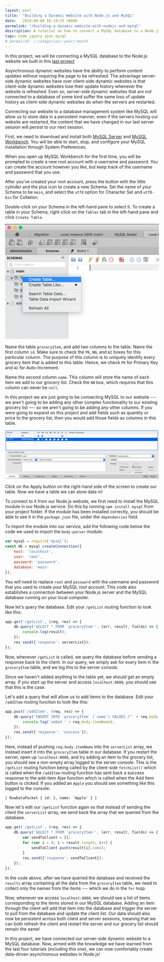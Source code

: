```yaml
---
layout: post
title:  "Building a Dynamic Website with Node.js and MySQL"
date:   2019-09-08 18:19:25 +0800
permalink: "/building-a-dynamic-website-with-nodejs-and-mysql"
description: A tutorial on how to connect a MySQL database to a Node.js web application and how to add/update/delete data on the database from the website.
tags: node jquery ajax mysql
# permalink: /:categories/:year/:month
---
```


In this project, we will be connecting a MySQL database to the Node.js website we built in this [last project](./building-a-server-side-dynamic-website-with-nodejs-jquery-and-ajax)

Asynchronous dynamic websites have the ability to perform content updates without requiring the page to be refreshed. The advantage server-side dynamic websites have over client-side dynamic websites is that client-side dynamic websites lose their update history whenever the website is refreshed. Even so, server-side dynamic websites that are *not* connected to a database of some kind suffer the same loss of update history as client-side dynamic websites do when the servers are restarted.

Connecting our website to a database management system like MySQL will allow us to store data in a persistent manner; even if the servers hosting our website are restarted, the content that we have changed in our last server session will persist to our next session.

First, we need to download and install both [MySQL Server](https://dev.mysql.com/downloads/mysql/) and [MySQL Workbench](https://dev.mysql.com/downloads/workbench/). You will be able to start, stop, and configure your MySQL installation through System Preferences.

When you open up MySQL Workbench for the first time, you will be prompted to create a new root account with a username and password. You can create the account however you like, but keep track of the username and password that you use.

After you've created your root account, press the button with the little cylinder and the plus icon to create a new Schema. Set the name of your Schema to be `main`, and select the `utf8` option for Character Set and `utf8-bin` for Collation.

Double-click on your Schema in the left-hand pane to select it. To create a table in your Schema, right-click on the `Tables` tab in the left-hand pane and click `Create Table`.

![create-table](/assets/img/building-a-dynamic-website-with-nodejs-and-mysql/create-table.png)

Name the table `groceryItem`, and add two columns to the table. Name the first column `id`. Make sure to check the `PK`, `NN`, and `AI` boxes for this particular column. The purpose of this column is to uniquely identify every grocery item that is added to this table. Hence, we check `PK` for Primary Key and `AI` for Auto-Increment.

Name the second column `name`. This column will store the name of each item we add to our grocery list. Check the `NN` box, which requires that this column can never be `null`.  

In this project we are just going to be connecting MySQL to our website --- we aren't going to be adding any other complex functionality to our existing grocery list –-- so we aren't going to be adding any other columns. If you were going to expand on this project and add fields such as quantity or price to the grocery list, then you would add those fields as columns in this table.

![apply-table](/assets/img/building-a-dynamic-website-with-nodejs-and-mysql/apply-table.png)

Click on the Apply button on the right-hand side of the screen to create our table. Now we have a table we can store data in!

To connect to it from our Node.js website, we first need to install the MySQL module in our Node.js service. Do this by running `npm install mysql` from your project folder. If the module has been installed correctly, you should be able to see it in the `package.json` file, under the `dependencies` field.

To import the module into our service, add the following code below the code we used to import the `body-parser` module:

```javascript
var mysql = require('mysql');
const db = mysql.createConnection({
	host: 'localhost',
	user: 'root',
	password: 'password',
	database: 'main'
});
```

You will need to replace `root` and `password` with the username and password that you used to create your MySQL root account. This code also establishes a connection between your Node.js server and the MySQL database running on your local computer.

Now let's query the database. Edit your `/getList` routing function to look like this:

```javascript
app.get('/getList', (req, res) => {
	db.query('SELECT * FROM `groceryItem`', (err, result, fields) => {
		console.log(result);
	});
    res.send({'response': serverList});
});
```

Now, whenever `/getList` is called, we query the database before sending a response back to the client. In our query, we simply ask for every item in the `groceryItem` table, and we log this to the server console.

Since we haven't added anything to the table yet, we should get an empty array. If you start up the server and access `localhost:8080`, you should see that this is the case.

Let's add a query that will allow us to add items to the database. Edit your `/addItem` routing function to look like this:

```javascript
app.post('/addItem', (req, res) => {
	db.query('INSERT INTO `groceryItem` (`name`) VALUES ("' + req.body.itemName + '")', (err, result, fields) => {
		console.log('added ' + req.body.itemName);
	});
    res.send({'response': 'success'});
});
```

Here, instead of pushing `req.body.itemName` into the `serverList` array, we instead insert it into the `groceryItem` table in our database. If you restart the server, open up `localhost:8080`, and try adding an item to the grocery list, you should see a non-empty array logged to the server console. This is the `/getList` routing function being called by the client-side `fetchList()` which is called when the `/addItem` routing function has sent back a success response to the add-item Ajax function which is called when the Add Item button is clicked. If you added an `Apple` you should see something like this logged to the console:

```
[ RowDataPacket { id: 1, name: 'Apple' } ]
```

Now let's edit our `/getList` function again so that instead of sending the client the `serverList` array, we send back the array that we queried from the database.

```javascript
app.get('/getList', (req, res) => {
	db.query('SELECT * FROM `groceryItem`', (err, result, fields) => {
		var sendToClient = [];
		for (var i = 0; i < result.length; i++) {
			sendToClient.push(result[i].name);
		}
		res.send({'response': sendToClient});
	});
});
```

In the code above, after we have queried the database and received the `results` array containing all the data from the `groceryItem` table, we need to collect only the names from the items --- which we do in the `for` loop.

Now, whenever we access `localhost:8080`, we should see a list of items corresponding to the items stored in our MySQL database. Adding an item through the client will add that item into the database and trigger the server to pull from the database and update the client list. Our data should also now be persistent across both client and server sessions, meaning that we can both refresh the client and restart the server and our grocery list should remain the same!

In this project, we have connected our server-side dynamic website to a MySQL database. Now, armed with the knowledge we have learned from the last four tutorials (including this one), we can now comfortably create data-driven asynchronous websites in Node.js!
